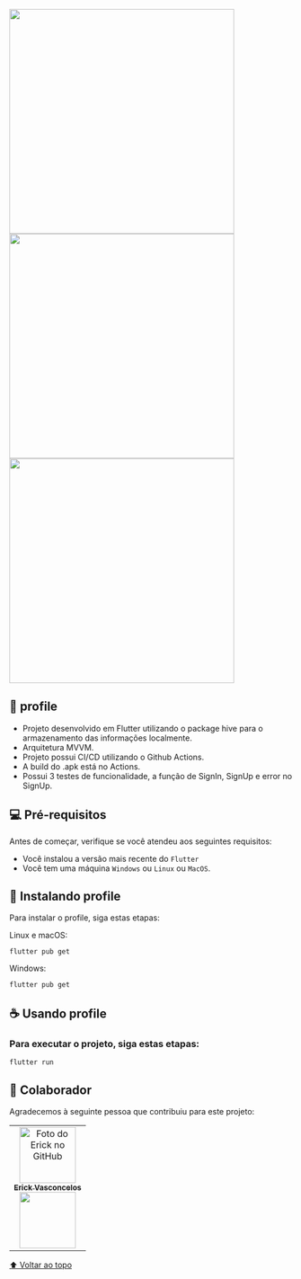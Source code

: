 <div id="inicio"></div>

<img src="https://i.imgur.com/XLwAgig.png" height="400em"> <img src="https://i.imgur.com/TGro5Ve.png" height="400em"> <img src="https://i.imgur.com/zVIRd0q.png" height="400em"> 

## 📱 profile

* Projeto desenvolvido em Flutter utilizando o package hive para o armazenamento das informações localmente.
* Arquitetura MVVM.
* Projeto possui CI/CD utilizando o Github Actions.
* A build do .apk está no Actions.
* Possui 3 testes de funcionalidade, a função de SignIn, SignUp e error no SignUp.

## 💻 Pré-requisitos

Antes de começar, verifique se você atendeu aos seguintes requisitos:
* Você instalou a versão mais recente do `Flutter`
* Você tem uma máquina `Windows` ou `Linux` ou `MacOS`.

## 🚀 Instalando profile

Para instalar o profile, siga estas etapas:

Linux e macOS:
```
flutter pub get
```

Windows:
```
flutter pub get
```


## ☕ Usando profile

### Para executar o projeto, siga estas etapas:

```
flutter run
```


## 🤝 Colaborador

Agradecemos à seguinte pessoa que contribuiu para este projeto:

<table>
  <tr>
    <td align="center">
      <a href="https://www.linkedin.com/in/erick-vasconcelos-50baa8150/" target="_blank">
        <img src="https://avatars.githubusercontent.com/u/67069017?v=4" width="100px;" alt="Foto do Erick no GitHub"/><br>
        <sub>
          <b>Erick Vasconcelos</b>
        </sub><br>
        <a href="https://www.buymeacoffee.com/erickzaunlab" target="_blank"><img src="https://raw.githubusercontent.com/appcraftstudio/buymeacoffee/master/Images/snapshot-bmc-button.png" width="100px;"></a>
      </a>
    </td>
  </tr>
</table>


[⬆ Voltar ao topo](#inicio)<br>

